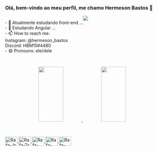 ### Olá, bem-vindo ao meu perfil, me chamo Hermeson Bastos 👋

   <div style="display: flex">
   <p>- 🔭 Atualmente estudando front-end ...<br>
      - 🌱 Estudando Angular ...<br>
   - 📫 How to reach me:<br>
        Instagram: @hermeson_bastos<br>
        Discord: HBM15#4480<br>
   - 😄 Pronouns: ele/dele<br></p>
   <div align="right" alt="Rafa-pic" height="150" style="border-radius: 50px;">
   <img src="https://64.media.tumblr.com/7224193a07ab8dcea162e252b9e131a0/tumblr_mjrc7570oF1s2sgz9o5_400.gifv"></div>
        </div>
        
##

   <div align="center">
  <a href="https://github.com/hermesonbastos">
  <img height="180em" width="40%" src="https://github-readme-stats.vercel.app/api?username=hermesonbastos&show_icons=true&theme=merko&include_all_commits=true&count_private=true"/>
  <img height="180em" width="40%" src="https://github-readme-stats.vercel.app/api/top-langs/?username=hermesonbastos&layout=compact&langs_count=7&theme=merko"/>
</div>
        
##
  <div style="display: inline_block"><br>
        <img align="center" alt="Rafa-Js" height="30" width="40" src="https://cdn.jsdelivr.net/gh/devicons/devicon/icons/angularjs/angularjs-original.svg">
        <img align="center" alt="Rafa-Ts" height="30" width="40" src="https://cdn.jsdelivr.net/gh/devicons/devicon/icons/react/react-original.svg">
        <img align="center" alt="Rafa-React" height="30" width="40" src="https://cdn.jsdelivr.net/gh/devicons/devicon/icons/javascript/javascript-original.svg">
        <img align="center" alt="Rafa-HTML" height="30" width="40" src="https://cdn.jsdelivr.net/gh/devicons/devicon/icons/nodejs/nodejs-original.svg">
        <img align="center" alt="Rafa-CSS" height="30" width="40" src="https://cdn.jsdelivr.net/gh/devicons/devicon/icons/typescript/typescript-original.svg">
</div>   
 
